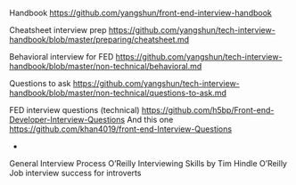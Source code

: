 Handbook
https://github.com/yangshun/front-end-interview-handbook

Cheatsheet interview prep
https://github.com/yangshun/tech-interview-handbook/blob/master/preparing/cheatsheet.md

Behavioral interview for FED
https://github.com/yangshun/tech-interview-handbook/blob/master/non-technical/behavioral.md

Questions to ask
https://github.com/yangshun/tech-interview-handbook/blob/master/non-technical/questions-to-ask.md

FED interview questions (technical)
https://github.com/h5bp/Front-end-Developer-Interview-Questions
And this one
https://github.com/khan4019/front-end-Interview-Questions

+ 
General Interview Process
O’Reilly Interviewing Skills by Tim Hindle
O’Reilly Job interview success for introverts

